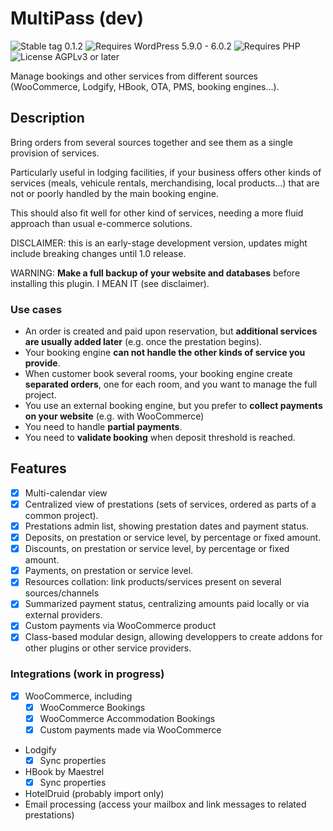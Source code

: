 # MultiPass (dev)

![Stable tag 0.1.2](https://badgen.net/badge/Stable/0.1.2/yellow)
![Requires WordPress 5.9.0 - 6.0.2](https://badgen.net/badge/WordPress/5.9.0-6.0.2/blue?icon=wordpress)
![Requires PHP](https://badgen.net/badge/PHP/7.4/purple)
![License AGPLv3 or later](https://badgen.net/badge/License/AGPLv3+)

Manage bookings and other services from different sources (WooCommerce, Lodgify, HBook, OTA, PMS, booking engines...).

## Description

Bring orders from several sources together and see them as a single provision of services.

Particularly useful in lodging facilities, if your business offers other kinds of services (meals, vehicule rentals, merchandising, local products...) that are not or poorly handled by the main booking engine.

This should also fit well for other kind of services, needing a more fluid approach than usual e-commerce solutions.

DISCLAIMER: this is an early-stage development version, updates might include breaking changes until 1.0 release.

WARNING: **Make a full backup of your website and databases** before installing this plugin. I MEAN IT (see disclaimer).

### Use cases

- An order is created and paid upon reservation, but **additional services are usually added later** (e.g. once the prestation begins).
- Your booking engine **can not handle the other kinds of service you provide**.
- When customer book several rooms, your booking engine create **separated orders**, one for each room, and you want to manage the full project.
- You use an external booking engine, but you prefer to **collect payments on your website** (e.g. with WooCommerce)
- You need to handle **partial payments**.
- You need to **validate booking** when deposit threshold is reached.

## Features

- [x] Multi-calendar view
- [x] Centralized view of prestations (sets of services, ordered as parts of a common project).
- [x] Prestations admin list, showing prestation dates and payment status.
- [x] Deposits, on prestation or service level, by percentage or fixed amount.
- [x] Discounts, on prestation or service level, by percentage or fixed amount.
- [x] Payments, on prestation or service level.
- [x] Resources collation: link products/services present on several sources/channels
- [x] Summarized payment status, centralizing amounts paid locally or via external providers.
- [x] Custom payments via WooCommerce product
- [x] Class-based modular design, allowing developpers to create addons for other plugins or other service providers.

### Integrations (work in progress)

- [x] WooCommerce, including
  - [x] WooCommerce Bookings
  - [x] WooCommerce Accommodation Bookings
  - [x] Custom payments made via WooCommerce
- Lodgify
  - [x] Sync properties
- HBook by Maestrel
  - [x] Sync properties
- HotelDruid (probably import only)
- Email processing (access your mailbox and link messages to related prestations)

